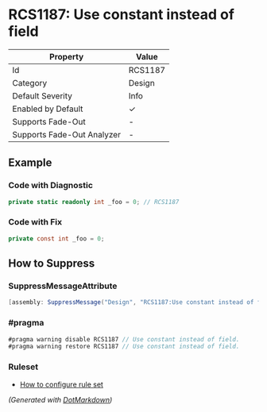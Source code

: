 # RCS1187: Use constant instead of field

| Property                    | Value    |
| --------------------------- | -------- |
| Id                          | RCS1187  |
| Category                    | Design   |
| Default Severity            | Info     |
| Enabled by Default          | &#x2713; |
| Supports Fade\-Out          | \-       |
| Supports Fade\-Out Analyzer | \-       |

## Example

### Code with Diagnostic

```csharp
private static readonly int _foo = 0; // RCS1187
```

### Code with Fix

```csharp
private const int _foo = 0;
```

## How to Suppress

### SuppressMessageAttribute

```csharp
[assembly: SuppressMessage("Design", "RCS1187:Use constant instead of field.", Justification = "<Pending>")]
```

### \#pragma

```csharp
#pragma warning disable RCS1187 // Use constant instead of field.
#pragma warning restore RCS1187 // Use constant instead of field.
```

### Ruleset

* [How to configure rule set](../HowToConfigureAnalyzers.md)

*\(Generated with [DotMarkdown](http://github.com/JosefPihrt/DotMarkdown)\)*